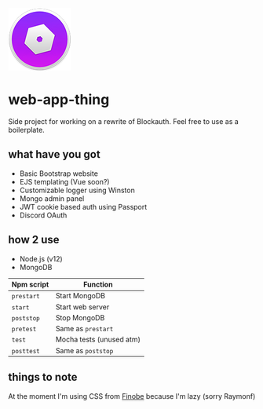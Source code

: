 ![Logo](https://raw.githubusercontent.com/Ahe4d/web-app-thing/master/public/img/logo.png)
# web-app-thing
Side project for working on a rewrite of Blockauth. Feel free to use as a boilerplate.

## what have you got
* Basic Bootstrap website
* EJS templating (Vue soon?)
* Customizable logger using Winston
* Mongo admin panel
* JWT cookie based auth using Passport
* Discord OAuth

## how 2 use
* Node.js (v12)
* MongoDB

Npm script | Function 
--- | --- 
`prestart` | Start MongoDB 
`start` | Start web server 
`poststop` | Stop MongoDB
`pretest` | Same as `prestart`
`test` | Mocha tests (unused atm)
`posttest` | Same as `poststop`

## things to note
At the moment I'm using CSS from [Finobe](https://finobe.com) because I'm lazy (sorry Raymonf)